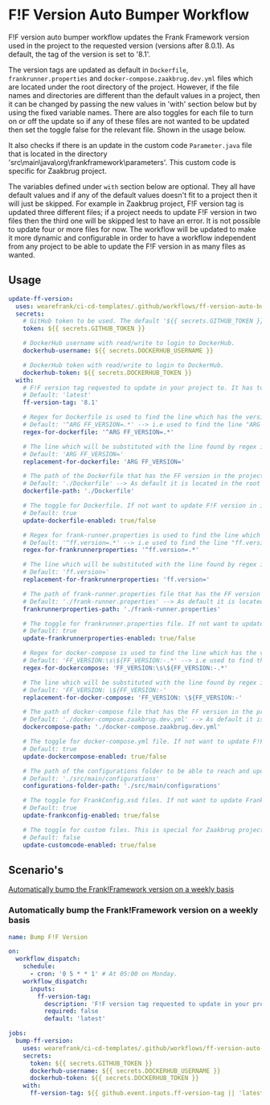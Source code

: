# F!F Version Auto Bumper Workflow
F!F version auto bumper workflow updates the Frank Framework version used in the project to the requested version (versions after 8.0.1). As default, the tag of the version is set to '8.1'.

The version tags are updated as default in `Dockerfile`, `frankrunner.properties` and `docker-compose.zaakbrug.dev.yml` files which are located under the root directory of the project. However, if the file names and directories are different than the default values in a project, then it can be changed by passing the new values in 'with' section below but by using the fixed variable names. There are also toggles for each file to turn on or off the update so if any of these files are not wanted to be updated then set the toggle false for the relevant file. Shown in the usage below.

It also checks if there is an update in the custom code `Parameter.java` file that is located in the directory 'src\main\java\org\frankframework\parameters'. This custom code is specific for Zaakbrug project.

The variables defined under `with` section below are optional. They all have default values and if any of the default values doesn't fit to a project then it will just be skipped. For example in Zaakbrug project, F!F version tag is updated three different files; if a project needs to update F!F version in two files then the third one will be skipped lest to have an error. It is not possible to update four or more files for now. The workflow will be updated to make it more dynamic and configurable in order to have a workflow independent from any project to be able to update the F!F version in as many files as wanted.

## Usage
``` yml
update-ff-version:
  uses: wearefrank/ci-cd-templates/.github/workflows/ff-version-auto-bumper.yml@e073950d36ffdeb9f018b14b2ca0c13449825b2f # 1.0.3
  secrets:
    # GitHub token to be used. The default '${{ secrets.GITHUB_TOKEN }}' or '${{ secrets.GH_TOKEN }}' is enough.
    token: ${{ secrets.GITHUB_TOKEN }}

    # DockerHub username with read/write to login to DockerHub.
    dockerhub-username: ${{ secrets.DOCKERHUB_USERNAME }}

    # DockerHub token with read/write to login to DockerHub.
    dockerhub-token: ${{ secrets.DOCKERHUB_TOKEN }}
  with:
    # F!F version tag requested to update in your project to. It has to be after 8.0.1(including)
    # Default: 'latest'
    ff-version-tag: '8.1'

    # Regex for Dockerfile is used to find the line which has the version of FF in Dockerfile.
    # Default: '^ARG FF_VERSION=.*' --> i.e used to find the line "ARG FF_VERSION=***********" in Dockerfile
    regex-for-dockerfile: '^ARG FF_VERSION=.*'

    # The line which will be substituted with the line found by regex in Dockerfile. This line includes only the variable name, the version tag will be added next to this variable later on depending on the requested FF version.
    # Default: 'ARG FF_VERSION='
    replacement-for-dockerfile: 'ARG FF_VERSION='

    # The path of the Dockerfile that has the FF version in the project repo.
    # Default: './Dockerfile' --> As default it is located in the root of the project.
    dockerfile-path: './Dockerfile'

    # The toggle for Dockerfile. If not want to update F!F version in it then set false.
    # Default: true
    update-dockerfile-enabled: true/false

    # Regex for frank-runner.properties is used to find the line which has the version of FF in frank-runner.properties file.
    # Default: '^ff.version=.*' --> i.e used to find the line "ff.version=***********" in frank-runner.properties file
    regex-for-frankrunnerproperties: '^ff.version=.*'

    # The line which will be substituted with the line found by regex in frank-runner.properties file. This line includes only the variable name, the version tag will be added next to this variable later on depending on the requested FF version.
    # Default: 'ff.version='
    replacement-for-frankrunnerproperties: 'ff.version='

    # The path of frank-runner.properties file that has the FF version in the project repo.
    # Default: './frank-runner.properties' --> As default it is located in the root of the project.
    frankrunnerproperties-path: './frank-runner.properties'

    # The toggle for frankrunner.properties file. If not want to update F!F version in it then set false.
    # Default: true
    update-frankrunnerproperties-enabled: true/false

    # Regex for docker-compose is used to find the line which has the version of FF in docker-compose.yml file.
    # Default: 'FF_VERSION:\s\${FF_VERSION:-.*' --> i.e used to find the line "FF_VERSION: ${FF_VERSION:-***********}" in docker-compose file
    regex-for-dockercompose: 'FF_VERSION:\s\${FF_VERSION:-.*'

    # The line which will be substituted with the line found by regex in docker-compose.yml file. This line includes only the variable name, the version tag will be added next to this variable later on depending on the requested FF version.
    # Default: 'FF_VERSION: \${FF_VERSION:-'
    replacement-for-docker-compose: 'FF_VERSION: \${FF_VERSION:-'

    # The path of docker-compose file that has the FF version in the project repo.
    # Default: './docker-compose.zaakbrug.dev.yml' --> As default it is located in the root of the project.
    dockercompose-path: './docker-compose.zaakbrug.dev.yml'

    # The toggle for docker-compose.yml file. If not want to update F!F version in it then set false.
    # Default: true
    update-dockercompose-enabled: true/false

    # The path of the configurations folder to be able to reach and update all the FrankConfig.xsd files besides it, within it and in its subfolders
    # Default: './src/main/configurations'
    configurations-folder-path: './src/main/configurations'

    # The toggle for FrankConfig.xsd files. If not want to update FrankConfig files in the project then set false.
    # Default: true
    update-frankconfig-enabled: true/false

    # The toggle for custom files. This is special for Zaakbrug project to update the Parameter.java-orig file. If not want to update this file then set false.
    # Default: false
    update-customcode-enabled: true/false
```

## Scenario's
 [Automatically bump the Frank!Framework version on a weekly basis](#automatically-bump-the-frank!framework-version-on-a-weekly-basis)

### Automatically bump the Frank!Framework version on a weekly basis
``` yaml
name: Bump F!F Version

on:
  workflow_dispatch:
    schedule:
      - cron: '0 5 * * 1' # At 05:00 on Monday.
    workflow_dispatch:
      inputs:
        ff-version-tag:
          description: 'F!F version tag requested to update in your project to. It has to be after 8.0.1(including).'    
          required: false
          default: 'latest'

jobs:
  bump-ff-version:
    uses: wearefrank/ci-cd-templates/.github/workflows/ff-version-auto-bumper.yml@e073950d36ffdeb9f018b14b2ca0c13449825b2f # 1.0.3
    secrets:
      token: ${{ secrets.GITHUB_TOKEN }}
      dockerhub-username: ${{ secrets.DOCKERHUB_USERNAME }}
      dockerhub-token: ${{ secrets.DOCKERHUB_TOKEN }}
    with:
      ff-version-tag: ${{ github.event.inputs.ff-version-tag || 'latest' }}
```
